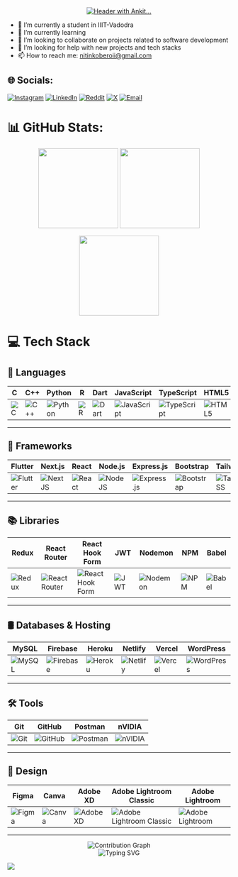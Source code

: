 <div align="center">
  <a class="link" href="header.svg">
    <img class="image" src="header.svg" alt="Header with Ankit..." />
  </a>
</div>

- 🔭 I’m currently a student in IIIT-Vadodra
- 🌱 I’m currently learning
- 👯 I’m looking to collaborate on projects related to software development
- 🤔 I’m looking for help with new projects and tech stacks
- 📫 How to reach me: nitinkoberoii@gmail.com

## 🌐 Socials:

[![Instagram](https://img.shields.io/badge/Instagram-%23E4405F.svg?logo=Instagram&logoColor=white)](https://www.instagram.com/nitinkoberoii/)
[![LinkedIn](https://img.shields.io/badge/LinkedIn-%230077B5.svg?logo=linkedin&logoColor=white)](https://www.linkedin.com/in/nitinkoberoii/)
[![Reddit](https://img.shields.io/badge/Reddit-%23FF4500.svg?logo=reddit&logoColor=white)](https://www.reddit.com/u/BreathAgitated7285/s/Vhw0EYaT31)
[![X](https://img.shields.io/badge/X-black.svg?logo=X&logoColor=white)](https://x.com/nitinkoberoii)
[![Email](https://img.shields.io/badge/Email-D14836?logo=gmail&logoColor=white)](mailto:nitinkoberoii@gmail.com)

# 📊 GitHub Stats:

<p align="center">
  <img src="https://github-readme-stats.vercel.app/api?username=nitinkoberoii&theme=dark&hide_border=false&include_all_commits=false&count_private=false" height="180em"/>
  <img src="https://nirzak-streak-stats.vercel.app/?user=nitinkoberoii&theme=dark&hide_border=false" height="180em"/>
</p>

<p align="center">
  <img src="https://github-readme-stats.vercel.app/api/top-langs/?username=nitinkoberoii&theme=dark&hide_border=false&include_all_commits=false&count_private=false&layout=compact" height="180em"/>
</p>

# 💻 Tech Stack

## 📝 Languages

| C                                                                                             | C++                                                                                                     | Python                                                                                                 | R                                                                                             | Dart                                                                                                   | JavaScript                                                                                                                   | TypeScript                                                                                                               | HTML5                                                                                                     | CSS3                                                                                                   | LaTeX                                                                                                     |
| --------------------------------------------------------------------------------------------- | ------------------------------------------------------------------------------------------------------- | ------------------------------------------------------------------------------------------------------ | --------------------------------------------------------------------------------------------- | ------------------------------------------------------------------------------------------------------ | ---------------------------------------------------------------------------------------------------------------------------- | ------------------------------------------------------------------------------------------------------------------------ | --------------------------------------------------------------------------------------------------------- | ------------------------------------------------------------------------------------------------------ | --------------------------------------------------------------------------------------------------------- |
| ![C](https://img.shields.io/badge/c-%2300599C.svg?style=for-the-badge&logo=c&logoColor=white) | ![C++](https://img.shields.io/badge/c++-%2300599C.svg?style=for-the-badge&logo=c%2B%2B&logoColor=white) | ![Python](https://img.shields.io/badge/python-3670A0?style=for-the-badge&logo=python&logoColor=ffdd54) | ![R](https://img.shields.io/badge/r-%23276DC3.svg?style=for-the-badge&logo=r&logoColor=white) | ![Dart](https://img.shields.io/badge/dart-%230175C2.svg?style=for-the-badge&logo=dart&logoColor=white) | ![JavaScript](https://img.shields.io/badge/javascript-%23323330.svg?style=for-the-badge&logo=javascript&logoColor=%23F7DF1E) | ![TypeScript](https://img.shields.io/badge/typescript-%23007ACC.svg?style=for-the-badge&logo=typescript&logoColor=white) | ![HTML5](https://img.shields.io/badge/html5-%23E34F26.svg?style=for-the-badge&logo=html5&logoColor=white) | ![CSS3](https://img.shields.io/badge/css3-%231572B6.svg?style=for-the-badge&logo=css3&logoColor=white) | ![LaTeX](https://img.shields.io/badge/latex-%23008080.svg?style=for-the-badge&logo=latex&logoColor=white) |

---

## 🚀 Frameworks

| Flutter                                                                                                         | Next.js                                                                                              | React                                                                                                         | Node.js                                                                                                 | Express.js                                                                                                                | Bootstrap                                                                                                             | TailwindCSS                                                                                                                  | DaisyUI                                                                                                  | Vite                                                                                                   |
| --------------------------------------------------------------------------------------------------------------- | ---------------------------------------------------------------------------------------------------- | ------------------------------------------------------------------------------------------------------------- | ------------------------------------------------------------------------------------------------------- | ------------------------------------------------------------------------------------------------------------------------- | --------------------------------------------------------------------------------------------------------------------- | ---------------------------------------------------------------------------------------------------------------------------- | -------------------------------------------------------------------------------------------------------- | ------------------------------------------------------------------------------------------------------ |
| ![Flutter](https://img.shields.io/badge/Flutter-%2302569B.svg?style=for-the-badge&logo=Flutter&logoColor=white) | ![Next JS](https://img.shields.io/badge/Next-black?style=for-the-badge&logo=next.js&logoColor=white) | ![React](https://img.shields.io/badge/react-%2320232a.svg?style=for-the-badge&logo=react&logoColor=%2361DAFB) | ![NodeJS](https://img.shields.io/badge/node.js-6DA55F?style=for-the-badge&logo=node.js&logoColor=white) | ![Express.js](https://img.shields.io/badge/express.js-%23404d59.svg?style=for-the-badge&logo=express&logoColor=%2361DAFB) | ![Bootstrap](https://img.shields.io/badge/bootstrap-%238511FA.svg?style=for-the-badge&logo=bootstrap&logoColor=white) | ![TailwindCSS](https://img.shields.io/badge/tailwindcss-%2338B2AC.svg?style=for-the-badge&logo=tailwind-css&logoColor=white) | ![DaisyUI](https://img.shields.io/badge/daisyui-5A0EF8?style=for-the-badge&logo=daisyui&logoColor=white) | ![Vite](https://img.shields.io/badge/vite-%23646CFF.svg?style=for-the-badge&logo=vite&logoColor=white) |

---

## 📚 Libraries

| Redux                                                                                                     | React Router                                                                                                            | React Hook Form                                                                                                                           | JWT                                                                                         | Nodemon                                                                                                           | NPM                                                                                                 | Babel                                                                                              |
| --------------------------------------------------------------------------------------------------------- | ----------------------------------------------------------------------------------------------------------------------- | ----------------------------------------------------------------------------------------------------------------------------------------- | ------------------------------------------------------------------------------------------- | ----------------------------------------------------------------------------------------------------------------- | --------------------------------------------------------------------------------------------------- | -------------------------------------------------------------------------------------------------- |
| ![Redux](https://img.shields.io/badge/redux-%23593d88.svg?style=for-the-badge&logo=redux&logoColor=white) | ![React Router](https://img.shields.io/badge/React_Router-CA4245?style=for-the-badge&logo=react-router&logoColor=white) | ![React Hook Form](https://img.shields.io/badge/React%20Hook%20Form-%23EC5990.svg?style=for-the-badge&logo=reacthookform&logoColor=white) | ![JWT](https://img.shields.io/badge/JWT-black?style=for-the-badge&logo=JSON%20web%20tokens) | ![Nodemon](https://img.shields.io/badge/NODEMON-%23323330.svg?style=for-the-badge&logo=nodemon&logoColor=%BBDEAD) | ![NPM](https://img.shields.io/badge/NPM-%23CB3837.svg?style=for-the-badge&logo=npm&logoColor=white) | ![Babel](https://img.shields.io/badge/Babel-F9DC3e?style=for-the-badge&logo=babel&logoColor=black) |

---

## 🛢️ Databases & Hosting

| MySQL                                                                                                  | Firebase                                                                                           | Heroku                                                                                                       | Netlify                                                                                                           | Vercel                                                                                                       | WordPress                                                                                                             |
| ------------------------------------------------------------------------------------------------------ | -------------------------------------------------------------------------------------------------- | ------------------------------------------------------------------------------------------------------------ | ----------------------------------------------------------------------------------------------------------------- | ------------------------------------------------------------------------------------------------------------ | --------------------------------------------------------------------------------------------------------------------- |
| ![MySQL](https://img.shields.io/badge/mysql-4479A1.svg?style=for-the-badge&logo=mysql&logoColor=white) | ![Firebase](https://img.shields.io/badge/firebase-%23039BE5.svg?style=for-the-badge&logo=firebase) | ![Heroku](https://img.shields.io/badge/heroku-%23430098.svg?style=for-the-badge&logo=heroku&logoColor=white) | ![Netlify](https://img.shields.io/badge/netlify-%23000000.svg?style=for-the-badge&logo=netlify&logoColor=#00C7B7) | ![Vercel](https://img.shields.io/badge/vercel-%23000000.svg?style=for-the-badge&logo=vercel&logoColor=white) | ![WordPress](https://img.shields.io/badge/WordPress-%23117AC9.svg?style=for-the-badge&logo=WordPress&logoColor=white) |

---

## 🛠️ Tools

| Git                                                                                                 | GitHub                                                                                                       | Postman                                                                                                  | nVIDIA                                                                                                       |
| --------------------------------------------------------------------------------------------------- | ------------------------------------------------------------------------------------------------------------ | -------------------------------------------------------------------------------------------------------- | ------------------------------------------------------------------------------------------------------------ |
| ![Git](https://img.shields.io/badge/git-%23F05033.svg?style=for-the-badge&logo=git&logoColor=white) | ![GitHub](https://img.shields.io/badge/github-%23121011.svg?style=for-the-badge&logo=github&logoColor=white) | ![Postman](https://img.shields.io/badge/Postman-FF6C37?style=for-the-badge&logo=postman&logoColor=white) | ![nVIDIA](https://img.shields.io/badge/nVIDIA-%2376B900.svg?style=for-the-badge&logo=nVIDIA&logoColor=white) |

---

## 🎨 Design

| Figma                                                                                                     | Canva                                                                                                     | Adobe XD                                                                                                          | Adobe Lightroom Classic                                                                                                                                              | Adobe Lightroom                                                                                                                          |
| --------------------------------------------------------------------------------------------------------- | --------------------------------------------------------------------------------------------------------- | ----------------------------------------------------------------------------------------------------------------- | -------------------------------------------------------------------------------------------------------------------------------------------------------------------- | ---------------------------------------------------------------------------------------------------------------------------------------- |
| ![Figma](https://img.shields.io/badge/figma-%23F24E1E.svg?style=for-the-badge&logo=figma&logoColor=white) | ![Canva](https://img.shields.io/badge/Canva-%2300C4CC.svg?style=for-the-badge&logo=Canva&logoColor=white) | ![Adobe XD](https://img.shields.io/badge/Adobe%20XD-470137?style=for-the-badge&logo=Adobe%20XD&logoColor=#FF61F6) | ![Adobe Lightroom Classic](https://img.shields.io/badge/Adobe%20Lightroom%20Classic-31A8FF.svg?style=for-the-badge&logo=Adobe%20Lightroom%20Classic&logoColor=white) | ![Adobe Lightroom](https://img.shields.io/badge/Adobe%20Lightroom-31A8FF.svg?style=for-the-badge&logo=Adobe%20Lightroom&logoColor=white) |

---

</div>

<div align="center">

  <!-- Contribution Graph -->
  <img src="https://github-readme-activity-graph.vercel.app/graph?username=nitinkoberoii&theme=tokyo-night" alt="Contribution Graph" />

</div>

<div align="center">
  <!-- Typing SVG Text -->
  <img src="https://readme-typing-svg.herokuapp.com?font=Fira+Code&size=22&color=00FF00&duration=2000&lines=Fullstack+Developer;Open-Source+Enthusiast;Flutter+Developer;Backend+Developer" alt="Typing SVG" />
</div>

[![](https://visitcount.itsvg.in/api?id=ankitgautam2003&icon=0&color=0)](https://visitcount.itsvg.in)

<!-- Proudly created with GPRM ( https://gprm.itsvg.in ) -->
